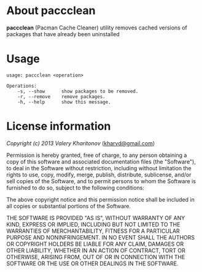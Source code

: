 About paccclean
=====================

**paccclean** (Pacman Cache Cleaner) utility removes cached versions of packages that
have already been uninstalled

Usage
=====================

    usage: paccclean <operation>

    Operations:
        -s, --show      show packages to be removed.
        -r, --remove    remove packages.
        -h, --help      show this message.
    
License information
=====================

_Copyright (c) 2013 Valery Kharitonov_ (<kharvd@gmail.com>)

Permission is hereby granted, free of charge, to any person obtaining a copy
of this software and associated documentation files (the "Software"),
to deal in the Software without restriction, including without limitation
the rights to use, copy, modify, merge, publish, distribute, sublicense,
and/or sell copies of the Software, and to permit persons to whom the Software
is furnished to do so, subject to the following conditions:

The above copyright notice and this permission notice shall be included in
all copies or substantial portions of the Software.

THE SOFTWARE IS PROVIDED "AS IS", WITHOUT WARRANTY OF ANY KIND,
EXPRESS OR IMPLIED, INCLUDING BUT NOT LIMITED TO THE WARRANTIES OF
MERCHANTABILITY, FITNESS FOR A PARTICULAR PURPOSE AND NONINFRINGEMENT.
IN NO EVENT SHALL THE AUTHORS OR COPYRIGHT HOLDERS BE LIABLE FOR ANY CLAIM,
DAMAGES OR OTHER LIABILITY, WHETHER IN AN ACTION OF CONTRACT, TORT OR OTHERWISE,
ARISING FROM, OUT OF OR IN CONNECTION WITH THE SOFTWARE OR THE USE OR OTHER
DEALINGS IN THE SOFTWARE.

